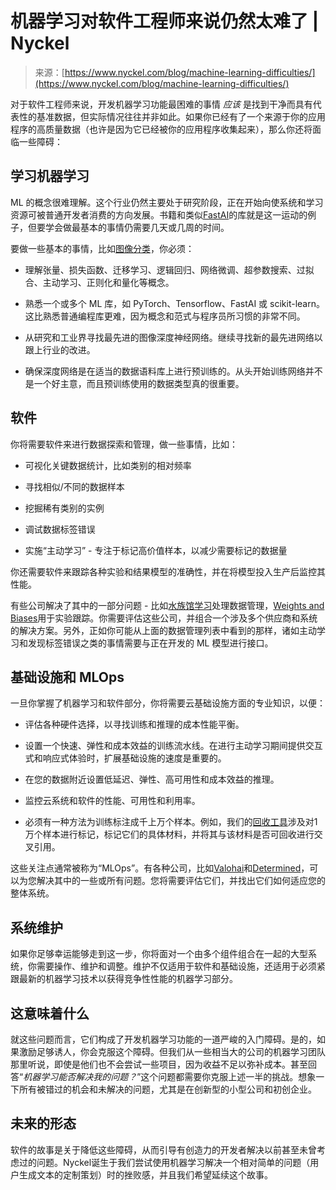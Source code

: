 <!--yml

类别：未分类

日期：2024-05-27 15:02:33

-->

# 机器学习对软件工程师来说仍然太难了 | Nyckel

> 来源：[https://www.nyckel.com/blog/machine-learning-difficulties/](https://www.nyckel.com/blog/machine-learning-difficulties/)

对于软件工程师来说，开发机器学习功能最困难的事情 *应该* 是找到干净而具有代表性的基准数据，但实际情况往往并非如此。如果你已经有了一个来源于你的应用程序的高质量数据（也许是因为它已经被你的应用程序收集起来），那么你还将面临一些障碍：

## 学习机器学习

ML 的概念很难理解。这个行业仍然主要处于研究阶段，正在开始向使系统和学习资源可被普通开发者消费的方向发展。书籍和类似[FastAI](https://www.fast.ai/)的库就是这一运动的例子，但要学会做最基本的事情仍需要几天或几周的时间。

要做一些基本的事情，比如[图像分类](/blog/image-classification/)，你必须： 

+   理解张量、损失函数、迁移学习、逻辑回归、网络微调、超参数搜索、过拟合、主动学习、正则化和量化等概念。

+   熟悉一个或多个 ML 库，如 PyTorch、Tensorflow、FastAI 或 scikit-learn。这比熟悉普通编程库更难，因为概念和范式与程序员所习惯的非常不同。

+   从研究和工业界寻找最先进的图像深度神经网络。继续寻找新的最先进网络以跟上行业的改进。

+   确保深度网络是在适当的数据语料库上进行预训练的。从头开始训练网络并不是一个好主意，而且预训练使用的数据类型真的很重要。

## 软件

你将需要软件来进行数据探索和管理，做一些事情，比如：

+   可视化关键数据统计，比如类别的相对频率

+   寻找相似/不同的数据样本

+   挖掘稀有类别的实例

+   调试数据标签错误

+   实施“主动学习” - 专注于标记高价值样本，以减少需要标记的数据量

你还需要软件来跟踪各种实验和结果模型的准确性，并在将模型投入生产后监控其性能。

有些公司解决了其中的一部分问题 - 比如[水族馆学习](https://www.aquariumlearning.com/)处理数据管理，[Weights and Biases](https://wandb.ai/site)用于实验跟踪。你需要评估这些公司，并组合一个涉及多个供应商和系统的解决方案。另外，正如你可能从上面的数据管理列表中看到的那样，诸如主动学习和发现标签错误之类的事情需要与正在开发的 ML 模型进行接口。

## 基础设施和 MLOps

一旦你掌握了机器学习和软件部分，你将需要云基础设施方面的专业知识，以便：

+   评估各种硬件选择，以寻找训练和推理的成本性能平衡。

+   设置一个快速、弹性和成本效益的训练流水线。在进行主动学习期间提供交互式和响应式体验时，扩展基础设施的速度是重要的。

+   在您的数据附近设置低延迟、弹性、高可用性和成本效益的推理。 

+   监控云系统和软件的性能、可用性和利用率。

+   必须有一种方法为训练标注成千上万个样本。例如，我们的[回收工具](/pretrained-classifiers/recycling-identifier/)涉及对1万个样本进行标记，标记它们的具体材料，并将其与该材料是否可回收进行交叉引用。

这些关注点通常被称为“MLOps”。有各种公司，比如[Valohai](https://valohai.com/)和[Determined](https://www.determined.ai/)，可以为您解决其中的一些或所有问题。您将需要评估它们，并找出它们如何适应您的整体系统。

## 系统维护

如果你足够幸运能够走到这一步，你将面对一个由多个组件组合在一起的大型系统，你需要操作、维护和调整。维护不仅适用于软件和基础设施，还适用于必须紧跟最新的机器学习技术以获得竞争性性能的机器学习部分。

## 这意味着什么

就这些问题而言，它们构成了开发机器学习功能的一道严峻的入门障碍。是的，如果激励足够诱人，你会克服这个障碍。但我们从一些相当大的公司的机器学习团队那里听说，即使是他们也不会尝试一些项目，因为收益不足以弥补成本。甚至回答“*机器学习能否解决我的问题？*”这个问题都需要你克服上述一半的挑战。想象一下所有被错过的机会和未解决的问题，尤其是在创新型的小型公司和初创企业。

## 未来的形态

软件的故事是关于降低这些障碍，从而引导有创造力的开发者解决以前甚至未曾考虑过的问题。Nyckel诞生于我们尝试使用机器学习解决一个相对简单的问题（用户生成文本的定制策划）时的挫败感，并且我们希望延续这个故事。
